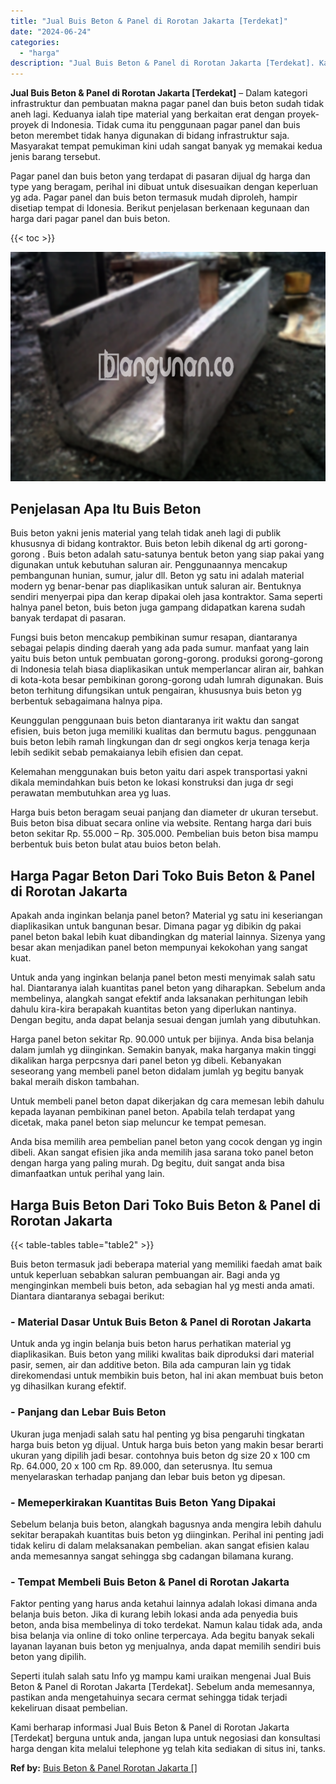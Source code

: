 ```yaml
---
title: "Jual Buis Beton & Panel di Rorotan Jakarta [Terdekat]"
date: "2024-06-24"
categories: 
  - "harga"
description: "Jual Buis Beton & Panel di Rorotan Jakarta [Terdekat]. Kami berharap informasi Jual Buis Beton & Panel di Rorotan Jakarta [Terdekat] berguna untuk anda, ja..."
---
```


**Jual Buis Beton & Panel di Rorotan Jakarta \[Terdekat\]** – Dalam kategori infrastruktur dan pembuatan makna pagar panel dan buis beton sudah tidak aneh lagi. Keduanya ialah tipe material yang berkaitan erat dengan proyek-proyek di Indonesia. Tidak cuma itu penggunaan pagar panel dan buis beton merembet tidak hanya digunakan di bidang infrastruktur saja. Masyarakat tempat pemukiman kini udah sangat banyak yg memakai kedua jenis barang tersebut.

Pagar panel dan buis beton yang terdapat di pasaran dijual dg harga dan type yang beragam, perihal ini dibuat untuk disesuaikan dengan keperluan yg ada. Pagar panel dan buis beton termasuk mudah diproleh, hampir disetiap tempat di Idonesia. Berikut penjelasan berkenaan kegunaan dan harga dari pagar panel dan buis beton.

{{< toc >}}

![Jual Buis Beton & Panel di Rorotan Jakarta [Terdekat]](/images/jual-panel-buis-beton-murah-34.png)

## Penjelasan Apa Itu Buis Beton

Buis beton yakni jenis material yang telah tidak aneh lagi di publik khususnya di bidang kontraktor. Buis beton lebih dikenal dg arti gorong-gorong . Buis beton adalah satu-satunya bentuk beton yang siap pakai yang digunakan untuk kebutuhan saluran air. Penggunaannya mencakup pembangunan hunian, sumur, jalur dll. Beton yg satu ini adalah material modern yg benar-benar pas diaplikasikan untuk saluran air. Bentuknya sendiri menyerpai pipa dan kerap dipakai oleh jasa kontraktor. Sama seperti halnya panel beton, buis beton juga gampang didapatkan karena sudah banyak terdapat di pasaran.

Fungsi buis beton mencakup pembikinan sumur resapan, diantaranya sebagai pelapis dinding daerah yang ada pada sumur. manfaat yang lain yaitu buis beton untuk pembuatan gorong-gorong. produksi gorong-gorong di Indonesia telah biasa diaplikasikan untuk memperlancar aliran air, bahkan di kota-kota besar pembikinan gorong-gorong udah lumrah digunakan. Buis beton terhitung difungsikan untuk pengairan, khususnya buis beton yg berbentuk sebagaimana halnya pipa.

Keunggulan penggunaan buis beton diantaranya irit waktu dan sangat efisien, buis beton juga memiliki kualitas dan bermutu bagus. penggunaan buis beton lebih ramah lingkungan dan dr segi ongkos kerja tenaga kerja lebih sedikit sebab pemakaianya lebih efisien dan cepat.

Kelemahan menggunakan buis beton yaitu dari aspek transportasi yakni dikala memindahkan buis beton ke lokasi konstruksi dan juga dr segi perawatan membutuhkan area yg luas.

Harga buis beton beragam seuai panjang dan diameter dr ukuran tersebut. Buis beton bisa dibuat secara online via website. Rentang harga dari buis beton sekitar Rp. 55.000 – Rp. 305.000. Pembelian buis beton bisa mampu berbentuk buis beton bulat atau buios beton belah.

## Harga Pagar Beton Dari Toko Buis Beton & Panel di Rorotan Jakarta

Apakah anda inginkan belanja panel beton? Material yg satu ini keseriangan diaplikasikan untuk bangunan besar. Dimana pagar yg dibikin dg pakai panel beton bakal lebih kuat dibandingkan dg material lainnya. Sizenya yang besar akan menjadikan panel beton mempunyai kekokohan yang sangat kuat.

Untuk anda yang inginkan belanja panel beton mesti menyimak salah satu hal. Diantaranya ialah kuantitas panel beton yang diharapkan. Sebelum anda membelinya, alangkah sangat efektif anda laksanakan perhitungan lebih dahulu kira-kira berapakah kuantitas beton yang diperlukan nantinya. Dengan begitu, anda dapat belanja sesuai dengan jumlah yang dibutuhkan.

Harga panel beton sekitar Rp. 90.000 untuk per bijinya. Anda bisa belanja dalam jumlah yg diinginkan. Semakin banyak, maka harganya makin tinggi dikalikan harga perpcsnya dari panel beton yg dibeli. Kebanyakan seseorang yang membeli panel beton didalam jumlah yg begitu banyak bakal meraih diskon tambahan.

Untuk membeli panel beton dapat dikerjakan dg cara memesan lebih dahulu kepada layanan pembikinan panel beton. Apabila telah terdapat yang dicetak, maka panel beton siap meluncur ke tempat pemesan.

Anda bisa memilih area pembelian panel beton yang cocok dengan yg ingin dibeli. Akan sangat efisien jika anda memilih jasa sarana toko panel beton dengan harga yang paling murah. Dg begitu, duit sangat anda bisa dimanfaatkan untuk perihal yang lain.

## Harga Buis Beton Dari Toko Buis Beton & Panel di Rorotan Jakarta

{{< table-tables table="table2" >}}

Buis beton termasuk jadi beberapa material yang memiliki faedah amat baik untuk keperluan sebabkan saluran pembuangan air. Bagi anda yg menginginkan membeli buis beton, ada sebagian hal yg mesti anda amati. Diantara diantaranya sebagai berikut:

### \- Material Dasar Untuk Buis Beton & Panel di Rorotan Jakarta

Untuk anda yg ingin belanja buis beton harus perhatikan material yg diaplikasikan. Buis beton yang miliki kwalitas baik diproduksi dari material pasir, semen, air dan additive beton. Bila ada campuran lain yg tidak direkomendasi untuk membikin buis beton, hal ini akan membuat buis beton yg dihasilkan kurang efektif.

### \- Panjang dan Lebar Buis Beton

Ukuran juga menjadi salah satu hal penting yg bisa pengaruhi tingkatan harga buis beton yg dijual. Untuk harga buis beton yang makin besar berarti ukuran yang dipilih jadi besar. contohnya buis beton dg size 20 x 100 cm Rp. 64.000, 20 x 100 cm Rp. 89.000, dan seterusnya. Itu semua menyelaraskan terhadap panjang dan lebar buis beton yg dipesan.

### \- Memeperkirakan Kuantitas Buis Beton Yang Dipakai

Sebelum belanja buis beton, alangkah bagusnya anda mengira lebih dahulu sekitar berapakah kuantitas buis beton yg diinginkan. Perihal ini penting jadi tidak keliru di dalam melaksanakan pembelian. akan sangat efisien kalau anda memesannya sangat sehingga sbg cadangan bilamana kurang.

### \- Tempat Membeli Buis Beton & Panel di Rorotan Jakarta

Faktor penting yang harus anda ketahui lainnya adalah lokasi dimana anda belanja buis beton. Jika di kurang lebih lokasi anda ada penyedia buis beton, anda bisa membelinya di toko terdekat. Namun kalau tidak ada, anda bisa belanja via online di toko online terpercaya. Ada begitu banyak sekali layanan layanan buis beton yg menjualnya, anda dapat memilih sendiri buis beton yang dipilih.

Seperti itulah salah satu Info yg mampu kami uraikan mengenai Jual Buis Beton & Panel di Rorotan Jakarta \[Terdekat\]. Sebelum anda memesannya, pastikan anda mengetahuinya secara cermat sehingga tidak terjadi kekeliruan disaat pembelian.

Kami berharap informasi Jual Buis Beton & Panel di Rorotan Jakarta \[Terdekat\] berguna untuk anda, jangan lupa untuk negosiasi dan konsultasi harga dengan kita melalui telephone yg telah kita sediakan di situs ini, tanks.

**Ref by:** [Buis Beton & Panel Rorotan Jakarta []](https://id.wikipedia.org/wiki/Buis)
